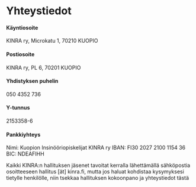 # Yhteystiedot

#### Käyntiosoite

KINRA ry, Microkatu 1, 
70210 KUOPIO

#### Postiosoite

KINRA ry, PL 6, 
70201 KUOPIO

#### Yhdistyksen puhelin
050 4352 736

#### Y-tunnus
2153358-6

#### Pankkiyhteys
Nimi: Kuopion Insinööriopiskelijat KINRA ry
IBAN: FI30 2027 2100 1154 36
BIC: NDEAFIHH

Kaikki KINRA:n hallituksen jäsenet tavoitat kerralla lähettämällä sähköpostia osoitteeseen hallitus [ät] kinra.fi, mutta jos haluat kohdistaa kysymyksesi tietylle henkilölle, niin tsekkaa hallituksen kokoonpano ja yhteystiedot tästä
